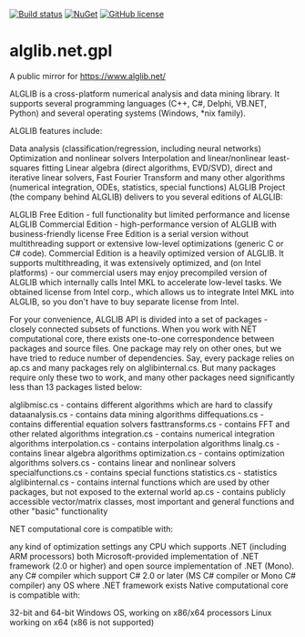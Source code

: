 [![Build status](https://ci.appveyor.com/api/projects/status/xr1b6um13ox74o5r?svg=true)](https://ci.appveyor.com/project/dariogriffo/alglib-net-gpl)
[![NuGet](https://img.shields.io/nuget/v/alglib.net.svg?style=flat)](https://www.nuget.org/packages/alglib.net/) 
[![GitHub license](https://img.shields.io/github/license/griffo-io/alglib.net.svg)](https://github.com/griffo-io/alglib.net.gpl/blob/master/LICENSE)


# alglib.net.gpl
A public mirror for https://www.alglib.net/

ALGLIB is a cross-platform numerical analysis and data mining library. It supports several programming languages (C++, C#, Delphi, VB.NET, Python) and several operating systems (Windows, *nix family).

ALGLIB features include:

Data analysis (classification/regression, including neural networks)
Optimization and nonlinear solvers
Interpolation and linear/nonlinear least-squares fitting
Linear algebra (direct algorithms, EVD/SVD), direct and iterative linear solvers, Fast Fourier Transform and many other algorithms (numerical integration, ODEs, statistics, special functions)
ALGLIB Project (the company behind ALGLIB) delivers to you several editions of ALGLIB:

ALGLIB Free Edition - full functionality but limited performance and license
ALGLIB Commercial Edition - high-performance version of ALGLIB with business-friendly license
Free Edition is a serial version without multithreading support or extensive low-level optimizations (generic C or C# code). Commercial Edition is a heavily optimized version of ALGLIB. It supports multithreading, it was extensively optimized, and (on Intel platforms) - our commercial users may enjoy precompiled version of ALGLIB which internally calls Intel MKL to accelerate low-level tasks. We obtained license from Intel corp., which allows us to integrate Intel MKL into ALGLIB, so you don't have to buy separate license from Intel.

For your convenience, ALGLIB API is divided into a set of packages - closely connected subsets of functions. When you work with NET computational core, there exists one-to-one correspondence between packages and source files. One package may rely on other ones, but we have tried to reduce number of dependencies. Say, every package relies on ap.cs and many packages rely on alglibinternal.cs. But many packages require only these two to work, and many other packages need significantly less than 13 packages listed below:

alglibmisc.cs - contains different algorithms which are hard to classify
dataanalysis.cs - contains data mining algorithms
diffequations.cs - contains differential equation solvers
fasttransforms.cs - contains FFT and other related algorithms
integration.cs - contains numerical integration algorithms
interpolation.cs - contains interpolation algorithms
linalg.cs - contains linear algebra algorithms
optimization.cs - contains optimization algorithms
solvers.cs - contains linear and nonlinear solvers
specialfunctions.cs - contains special functions
statistics.cs - statistics
alglibinternal.cs - contains internal functions which are used by other packages, but not exposed to the external world
ap.cs - contains publicly accessible vector/matrix classes, most important and general functions and other "basic" functionality


NET computational core is compatible with:

any kind of optimization settings
any CPU which supports .NET (including ARM processors)
both Microsoft-provided implementation of .NET framework (2.0 or higher) and open source implementation of .NET (Mono).
any C# compiler which support C# 2.0 or later (MS C# compiler or Mono C# compiler)
any OS where .NET framework exists
Native computational core is compatible with:

32-bit and 64-bit Windows OS, working on x86/x64 processors
Linux working on x64 (x86 is not supported)
